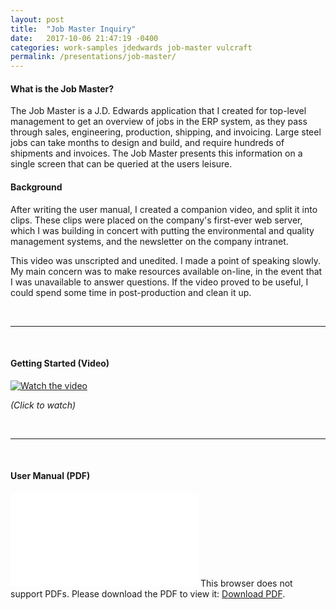 ```yaml
---
layout: post
title:  "Job Master Inquiry"
date:   2017-10-06 21:47:19 -0400
categories: work-samples jdedwards job-master vulcraft
permalink: /presentations/job-master/
---
```

#### What is the Job Master?

The Job Master is a J.D. Edwards application that I created for top-level management to get an overview of jobs in the ERP system, as they pass through sales, engineering, production, shipping, and invoicing.  Large steel jobs can take months to design and build, and require hundreds of shipments and invoices.  The Job Master presents this information on a single screen that can be queried at the users leisure.

#### Background

After writing the user manual, I created a companion video, and split it into clips.  These clips were placed on the company's first-ever web server, which I was building in concert with putting the environmental and quality management systems, and the newsletter on the company intranet.

This video was unscripted and unedited.  I made a point of speaking slowly.  My main concern was to make resources available on-line, in the event that I was unavailable to answer questions.  If the video proved to be useful, I could spend some time in post-production and clean it up.

&nbsp;

---

&nbsp;

#### Getting Started (Video)

[![Watch the video](http://img.youtube.com/vi/aQHR9AW3NUQ/0.jpg)](https://youtu.be/aQHR9AW3NUQ)

_(Click to watch)_

&nbsp;

---

&nbsp;

#### User Manual (PDF)

<object data="/media/job-master/Job_Master_Manual.pdf" type="application/pdf" width="100%" height="700px">
	<embed src="/media/job-master/Job_Master_Manual.pdf">
		This browser does not support PDFs. Please download the PDF to view it: <a href="/media/job-master/Job_Master_Manual.pdf">Download PDF</a>.</p>
	</embed>
</object>
